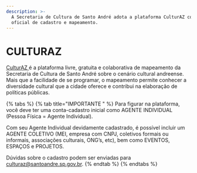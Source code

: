 ```yaml
---
description: >-
  A Secretaria de Cultura de Santo André adota a plataforma CulturAZ como canal
  oficial de cadastro e mapeamento.
---
```


# CULTURAZ

[CulturAZ ](http://culturaz.santoandre.sp.gov.br/)é a plataforma livre, gratuita e colaborativa de mapeamento da Secretaria de Cultura de Santo André sobre o cenário cultural andreense. Mais que a facilidade de se programar, o mapeamento permite conhecer a diversidade cultural que a cidade oferece e contribui na elaboração de políticas públicas.

{% tabs %}
{% tab title="IMPORTANTE " %}
Para figurar na plataforma, você deve ter uma conta-cadastro inicial como AGENTE INDIVIDUAL \(Pessoa Física = Agente Individual\).

Com seu Agente Individual devidamente cadastrado, é possível incluir um AGENTE COLETIVO \(MEI, empresa com CNPJ, coletivos formais ou informais, associações culturais, ONG’s, etc\), bem como EVENTOS, ESPAÇOS e PROJETOS. 

Dúvidas sobre o cadastro podem ser enviadas para [culturaz@santoandre.sp.gov.br](mailto:culturaz@santoandre.sp.gov.br).
{% endtab %}
{% endtabs %}

